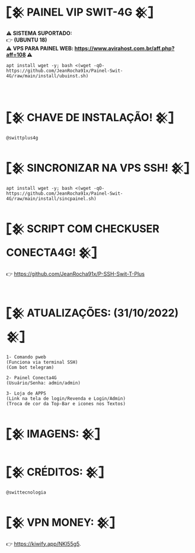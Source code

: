 #  𓊈𒆜 PAINEL VIP SWIT-4G 𒆜𓊉

⚠ <b>SISTEMA SUPORTADO:</b></br>
👉 <b>(UBUNTU 18)</b></br>
⚠ <b>VPS PARA PAINEL WEB: https://www.avirahost.com.br/aff.php?aff=108 ⚠</b></br>

```
apt install wget -y; bash <(wget -qO- https://github.com/JeanRocha91x/Painel-Swit-4G/raw/main/install/ubuinst.sh)
```
</br>

# 𓊈𒆜 CHAVE DE INSTALAÇÃO! 𒆜𓊉
```
@swittplus4g
```

# 𓊈𒆜 SINCRONIZAR NA VPS SSH! 𒆜𓊉
```
apt install wget -y; bash <(wget -qO- https://github.com/JeanRocha91x/Painel-Swit-4G/raw/main/install/sincpainel.sh)
```

# 𓊈𒆜 SCRIPT COM CHECKUSER CONECTA4G! 𒆜𓊉

👉 https://github.com/JeanRocha91x/P-SSH-Swit-T-Plus
</br></br>

# 𓊈𒆜 ATUALIZAÇÕES: (31/10/2022) 𒆜𓊉
```
1- Comando pweb
(Funciona via terminal SSH)
(Com bot telegram)

2- Painel Conecta4G 
(Usuário/Senha: admin/admin)

3- Loja de APPS 
(Link na tela de login/Revenda e Login/Admin)
(Troca de cor da Top-Bar e icones nos Textos)
```

# 𓊈𒆜 IMAGENS: 𒆜𓊉


# 𓊈𒆜 CRÉDITOS: 𒆜𓊉
```
@swittecnologia
```

# 𓊈𒆜 VPN MONEY: 𒆜𓊉
👉 https://kiwify.app/NKl55g5.
